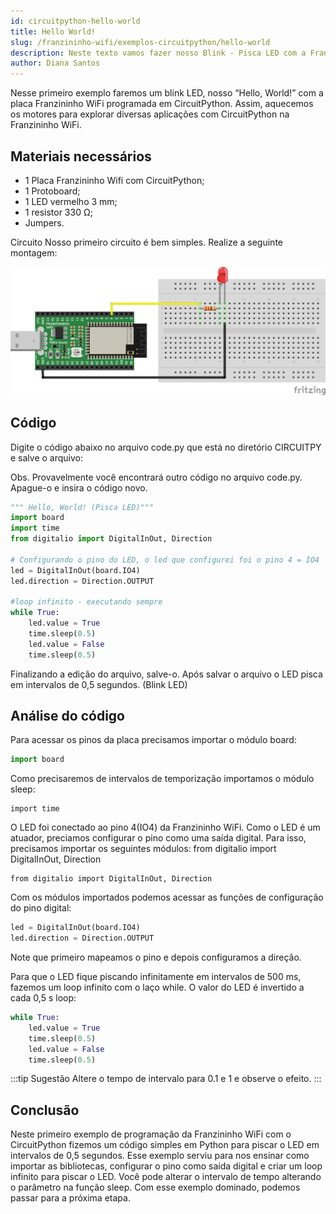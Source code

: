 ```yaml
---
id: circuitpython-hello-world
title: Hello World!
slug: /franzininho-wifi/exemplos-circuitpython/hello-world
description: Neste texto vamos fazer nosso Blink - Pisca LED com a Franzininho WiFi
author: Diana Santos
---
```



Nesse primeiro  exemplo faremos um blink LED, nosso “Hello, World!” com a placa Franzininho WiFi programada em CircuitPython. Assim, aquecemos os motores para explorar diversas aplicações com CircuitPython na Franzininho WiFi.


## Materiais necessários
- 1 Placa Franzininho Wifi com CircuitPython;
- 1 Protoboard;
- 1 LED vermelho 3 mm;
- 1 resistor 330 Ω;
- Jumpers.

Circuito
Nosso primeiro circuito é bem simples. Realize a seguinte montagem:

![franzininho-wifi-hello-world](img/hello-world/0x00-Hello_world.png)

## Código

Digite o código abaixo no arquivo code.py que está no diretório CIRCUITPY e salve o arquivo:

Obs. Provavelmente você encontrará outro código no arquivo code.py. Apague-o e insira o código novo.

```python
""" Hello, World! (Pisca LED)"""
import board
import time
from digitalio import DigitalInOut, Direction

# Configurando o pino do LED, o led que configurei foi o pino 4 = IO4
led = DigitalInOut(board.IO4)
led.direction = Direction.OUTPUT

#loop infinito - executando sempre
while True:    
    led.value = True
    time.sleep(0.5)
    led.value = False
    time.sleep(0.5)
```

Finalizando a edição do arquivo, salve-o.
Após salvar o arquivo o LED pisca em intervalos de 0,5 segundos. (Blink LED)



## Análise do código

Para acessar os pinos da placa precisamos importar o módulo board:

```python
import board
```
Como  precisaremos de intervalos de temporização importamos o módulo sleep:


```
import time
```

O LED foi conectado ao pino 4(IO4) da Franzininho WiFi. Como o LED é um atuador, preciamos configurar o pino como uma saída digital. Para isso, precisamos importar os seguintes módulos:
from digitalio import DigitalInOut, Direction

```
from digitalio import DigitalInOut, Direction
```

Com os módulos importados podemos acessar as funções de configuração do pino digital:

```python
led = DigitalInOut(board.IO4)
led.direction = Direction.OUTPUT
```
Note que primeiro mapeamos o pino e depois  configuramos a direção.

Para que o LED fique piscando infinitamente em intervalos de 500 ms, fazemos um loop infinito com o laço while. O valor do LED é invertido a cada 0,5 s loop:

```python
while True:    
    led.value = True
    time.sleep(0.5)
    led.value = False
    time.sleep(0.5)
```

:::tip Sugestão
Altere o tempo de intervalo para 0.1 e 1 e observe o efeito.
:::


## Conclusão

Neste primeiro exemplo de programação da  Franzininho WiFi com o CircuitPython fizemos um código simples em Python para piscar o LED em intervalos de 0,5 segundos. Esse exemplo serviu para nos ensinar como importar as bibliotecas, configurar o pino como saída digital e criar um loop infinito para piscar o LED. Você pode alterar o intervalo de tempo alterando o parâmetro na função sleep.
Com esse exemplo dominado, podemos passar para a próxima etapa.

